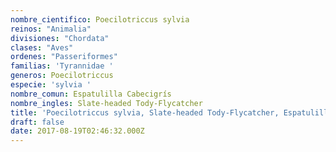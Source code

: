 ```yaml
---
nombre_cientifico: Poecilotriccus sylvia
reinos: "Animalia"
divisiones: "Chordata"
clases: "Aves"
ordenes: "Passeriformes"
familias: 'Tyrannidae '
generos: Poecilotriccus
especie: 'sylvia '
nombre_comun: Espatulilla Cabecigrís
nombre_ingles: Slate-headed Tody-Flycatcher
title: 'Poecilotriccus sylvia, Slate-headed Tody-Flycatcher, Espatulilla Cabecigrís'
draft: false
date: 2017-08-19T02:46:32.000Z
---
```


